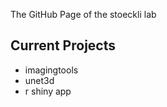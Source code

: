 The GitHub Page of the stoeckli lab

 ## Current Projects
 - imagingtools 
 - unet3d
 - r shiny app
